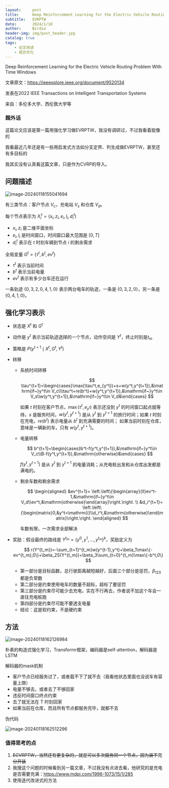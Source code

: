 ```yaml
---
layout:     post
title:      Deep Reinforcement Learning for the Electric Vehicle Routing Problem With Time Windows
subtitle:   EVRPTW
date:       2024/1/18
author:     Birdie
header-img: img/post_header.jpg
catalog: true
tags:
    - 论文阅读
    - 组合优化
---
```


Deep Reinforcement Learning for the Electric Vehicle Routing Problem With Time Windows

文章原文：https://ieeexplore.ieee.org/document/9520134

发表在2022 IEEE Transactions on Intelligent Transportation Systems

来自：多伦多大学、西伦敦大学等



### 题外话

这篇论文应该是第一篇用强化学习做EVRPTW，我没有调研过，不过我看着挺像的

我看最近几年还是有一些用启发式方法如分支定界、列生成做EVRPTW，甚至还有多目标的

我其实没有认真看这篇文章，只是作为CVRP的导入。



## 问题描述

![image-20240118155041694]({{site.url}}/img/2024-1-18-Deep-Reinforcement-Learning-for-the-Electric-Vehicle-Routing-Problem-With-Time-Windows/image-20240118155041694.png)

有三类节点：客户节点 $V_c$，充电站 $V_s$ 和仓库 $V_d$。

每个节点表示为 $X_i^t=(x_i,z_i,e_i,l_i,d_i^t)$

- $x_i,z_i$ 是二维平面坐标
- $e_i,l_i$ 是时间窗口，时间窗口最大范围是 $[0, T]$
- $d_i^t$ 表示在 $t$ 时刻车辆到节点 $i$ 的剩余需求

全局变量 $G^t=\{\tau^t,b^t,ev^t\}$

- $\tau^t$ 表示当前时间
- $b^t$ 表示当前电量
- $ev^t$ 表示有多少台车还在运行

一条轨迹 $\{0,3,2,0,4,1,0\}$ 表示两台电车的轨迹，一条是 $\{0,3,2,0\}$，另一条是 $\{0,4,1,0\}$。



## 强化学习表示

- 状态是 $X^t$ 和 $G^t$

- 动作是 $y^t$ 表示当前轨迹选择的一个节点，动作空间是 $Y^t$，终止时刻是$t_m$

- 策略是 $P(y^{t+1}\mid X^t,G^t,Y^t)$

- 转移

  - 系统时间转移

    $$
    \tau^{t+1}=\begin{cases}\max(\tau^t,e_{y^t})+s+w(y^t,y^{t+1}),&\mathrm{if~}y^t\in V_c\\\tau^t+re(b^t)+w(y^t,y^{t+1}),&\mathrm{if~}y^t\in V_s\\w(y^t,y^{t+1}),&\mathrm{if~}y^t\in V_d&\end{cases}
    $$
    

    如果 $t$ 时刻在客户节点，$\max(\tau^t,e_{y^t})$ 表示还没到 $y^t$ 的时间窗口起点就等待，$s$ 是服务时间，$w(y^t,y^{t+1})$ 是从 $y^t$ 到 $y^{t+1}$ 的旅行时间；如果 $t$ 时刻在充电，$re(b^t)$ 表示电量从 $b^t$ 到充满需要的时间； 如果当前时刻在仓库，意味是一辆新的车，只有 $w(y^t,y^{t+1})$。

  - 电量转移

    $$
    b^{t+1}=\begin{cases}b^t-f(y^t,y^{t+1}),&\mathrm{if~}y^t\in V_c\\B-f(y^t,y^{t+1}),&\mathrm{otherwise}&\end{cases}
    $$

    $f(y^t,y^{t+1})$ 是从 $y^t$ 到 $y^{t+1}$ 的电量消耗；从充电桩出发和从仓库出发都是满电的。

  - 剩余车数和剩余需求
    
    $$
    \begin{aligned}
    &ev^{t+1}= \left.\left\{\begin{array}{ll}ev^t-1,&\mathrm{if~}y^t\in V_d\\ev^t,&\mathrm{otherwise}\end{array}\right.\right.  \\
    &d_i^{t+1}= \left.\left\{\begin{matrix}0,&y^t=\mathrm{i}\\d_i^t,&\mathrm{otherwise}\end{matrix}\right.\right. 
    \end{aligned}
    $$

    车数有限，一次需求全部解决

- 奖励：假设最终的路线是 $Y^{t_{m}}=\{y^{0},y^{1},\ldots,y^{t_{m}}\}^{k}$，奖励定义为
  
  $$
  r(Y^{t_m})=-\sum_{t=1}^{t_m}w(y^{t-1},y^t)+\beta_1\max\{-ev^{t_m},0\}+\beta_2S(Y^{t_m})+\beta_3\sum_{t=0}^{t_m}\max\{-b^t,0\}
  $$

  - 第一部分是目标函数，总行驶距离越短越好，后面三个部分是惩罚，$\beta_{123}$ 都是负常数
  - 第二部分是约束使用电车的数量不超标，超标了要惩罚
  - 第三部分是约束尽可能少去充电，实在不行再去，作者说不加这个车会一直往充电桩跑
  - 第四部分是约束尽可能不要透支电量
  - 结论：这是软约束，不是硬约束



## 方法

![image-20240118162126984]({{site.url}}/img/2024-1-18-Deep-Reinforcement-Learning-for-the-Electric-Vehicle-Routing-Problem-With-Time-Windows/image-20240118162126984.png)

朴素的构造式强化学习，Transformr框架，编码器是self-attention，解码器是LSTM

解码器的mask机制

- 客户节点已经服务过了，或者载不下了就不去（我看他状态里面也没说车有容量上限）
- 电量不够去，或者去了不够回家
- 违反时间窗口终点约束
- 去了就无法在 T 时刻回家
- 如果当前在仓库，而且所有节点都服务完毕，就都不去

伪代码

![image-20240118162512296]({{site.url}}/img/2024-1-18-Deep-Reinforcement-Learning-for-the-Electric-Vehicle-Routing-Problem-With-Time-Windows/image-20240118162512296.png)







### 值得思考的点

1. ~~ECVRPTW，当然还有更复杂的，就是可以多次服务同一个节点，因为装不完分开装~~
2. 我搜这个问题的时候看到另一篇文章，不过我没有点进去看，他研究的是充电是否需要充满：https://www.mdpi.com/1996-1073/15/1/285
3. 使用迭代改进式的方法